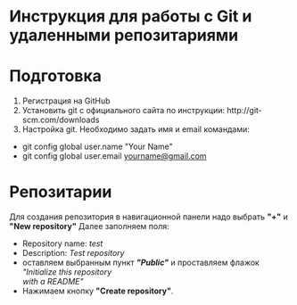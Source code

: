 # Инструкция для работы с Git и удаленными репозитариями

# Подготовка 
1. Регистрация на GitHub
2. Установить git с официального сайта по инструкции: http://git­scm.com/downloads
3. Настройка git. Необходимо задать имя и email командами: 
* git config ­­global user.name "Your Name" 
* git config ­­global user.email yourname@gmail.com

# Репозитарии
Для создания репозитория в навигационной
панели надо выбрать **"+"** и **"New repository"** 
Далее заполняем поля: 
* Repository name: *test*
* Description: *Test repository* 
* оставляем выбранным пункт ***"Public"*** и проставляем флажок *"Initialize this repository      
with a README"*
* Нажимаем кнопку **"Create repository"**. 